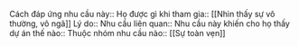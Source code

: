 


Cách đáp ứng nhu cầu này:: 
Họ được gì khi tham gia:: [[Nhìn thấy sự vô thường, vô ngã]]
Lý do:: 
Nhu cầu liên quan:: 
Nhu cầu này khiến cho họ thấy dự án thế nào:: 
Thuộc nhóm nhu cầu nào:: [[Sự toàn vẹn]]


